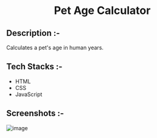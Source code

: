 # <p align="center">Pet Age Calculator</p>

## Description :-

Calculates a pet's age in human years.

## Tech Stacks :-

- HTML
- CSS
- JavaScript

## Screenshots :-

![image](https://github.com/Rakesh9100/CalcDiverse/assets/144714595/1f1ff4ef-598f-4155-b10b-371e187e0cdc)
